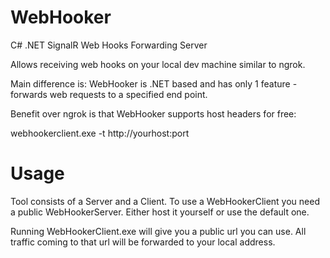 # WebHooker
C# .NET SignalR Web Hooks Forwarding Server

Allows receiving web hooks on your local dev machine similar to ngrok.

Main difference is: WebHooker is .NET based and has only 1 feature - forwards web requests to a specified end point. 

Benefit over ngrok is that WebHooker supports host headers for free:
  
  webhookerclient.exe -t http://yourhost:port


# Usage

Tool consists of a Server and a Client. 
To use a WebHookerClient you need a public WebHookerServer. Either host it yourself or use the default one.

Running WebHookerClient.exe will give you a public url you can use. All traffic coming to that url will be forwarded to your local address.
